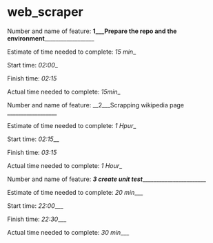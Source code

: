 # web_scraper

Number and name of feature: __1___Prepare the repo and the environment____________________

Estimate of time needed to complete: _15 min__

Start time: _02:00__

Finish time: _02:15_

Actual time needed to complete: _15min__

Number and name of feature: __2___Scrapping wikipedia page __________________

Estimate of time needed to complete: _1 Hpur__

Start time: _02:15___

Finish time: _03:15_

Actual time needed to complete: _1 Hour__

Number and name of feature: ____3_ create unit test__________________________

Estimate of time needed to complete: _20 min____

Start time: _22:00____

Finish time: _22:30____

Actual time needed to complete: _30 min____